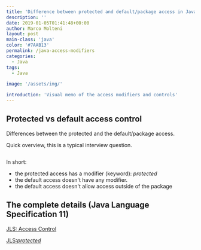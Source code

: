 ```yaml
---
title: 'Difference between protected and default/package access in Java'
description: ''
date: 2019-01-05T01:41:48+00:00
author: Marco Molteni
layout: post
main-class: 'java'
color: '#7AAB13'
permalink: /java-access-modifiers
categories:
  - Java
tags:
  - Java
 
image: '/assets/img/'

introduction: 'Visual memo of the access modifiers and controls'
---
```


## Protected vs default access control

Differences between the protected and the default/package access.

Quick overview, this is a typical interview question.

[<img src="{{site.baseurl}}/assets/img/uploads/2019/protected_exp_svg.svg" alt=""/>]({{site.baseurl}}/assets/img/uploads/2019/protected_exp_svg.svg)

In short:

- the protected access has a modifier (keyword): _protected_
- the default access doesn't have any modifier.
- the default access doesn't allow access outside of the package 

## The complete details (Java Language Specification 11)

[JLS: Access Control](https://docs.oracle.com/javase/specs/jls/se11/html/jls-6.html#jls-6.6)

[JLS:_protected_](https://docs.oracle.com/javase/specs/jls/se11/html/jls-6.html#jls-6.6.2)
